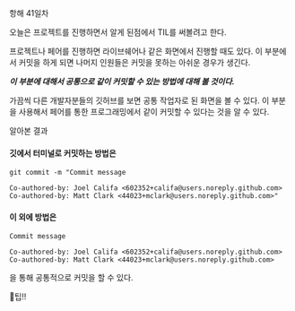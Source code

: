 항해 41일차

오늘은 프로젝트를 진행하면서 알게 된점에서 TIL를 써볼려고 한다.

프로젝트나 페어를 진행하면 라이브쉐어나 같은 화면에서 진행할 때도 있다. 이 부분에서 커밋을 하게 되면 나머지 인원들은 커밋을 못하는 아쉬운 경우가 생긴다.

_**이 부분에 대해서 공통으로 같이 커밋할 수 있는 방법에 대해 볼 것이다.**_

가끔씩 다른 개발자분들의 깃허브를 보면 공통 작업자로 된 화면을 볼 수 있다. 이 부분을 사용해서 페어를 통한 프로그래밍에서 같이 커밋할 수 있다는 것을 알 수 있다.

알아본 결과

#### 깃에서 터미널로 커밋하는 방법은

```
git commit -m "Commit message

Co-authored-by: Joel Califa <602352+califa@users.noreply.github.com>
Co-authored-by: Matt Clark <44023+mclark@users.noreply.github.com>"
```

#### 이 외에 방법은

```
Commit message

Co-authored-by: Joel Califa <602352+califa@users.noreply.github.com>
Co-authored-by: Matt Clark <44023+mclark@users.noreply.github.com>
```

을 통해 공통적으로 커밋을 할 수 있다.

🍯팁!!
